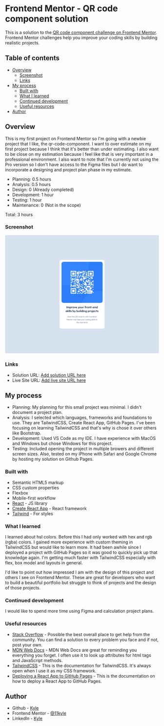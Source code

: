 # Frontend Mentor - QR code component solution

This is a solution to the [QR code component challenge on Frontend Mentor](https://www.frontendmentor.io/challenges/qr-code-component-iux_sIO_H). Frontend Mentor challenges help you improve your coding skills by building realistic projects. 

## Table of contents

- [Overview](#overview)
  - [Screenshot](#screenshot)
  - [Links](#links)
- [My process](#my-process)
  - [Built with](#built-with)
  - [What I learned](#what-i-learned)
  - [Continued development](#continued-development)
  - [Useful resources](#useful-resources)
- [Author](#author)

## Overview
This is my first project on Frontend Mentor so I'm going with a newbie project that I like, the qr-code-component. I want to over estimate on my first project because I think that it's better than under estimating. I also want to be close on my estimation because I feel like that is very important in a professional environment. I also want to note that I'm currently not using the Pro version so I don't have access to the Figma files but I do want to incorporate a designing and project plan phase in my estimate.

- Planning: 0.5 hours
- Analysis: 0.5 hours
- Design: 0 (Already completed)
- Development: 1 hour
- Testing: 1 hour
- Maintenance: 0 (Not in the scope)

Total: 3 hours

### Screenshot

![](./qr-code-component-main-solution.png)

### Links

- Solution URL: [Add solution URL here](https://github.com/11kyle/qr-code-component-main)
- Live Site URL: [Add live site URL here](https://11kyle.github.io/qr-code-component-main/)

## My process

- Planning: My planning for this small project was minimal. I didn't document a project plan.
- Analysis: I selected which languages, frameworks and foundations to use. They are TailwindCSS, Create React App, GitHub Pages. I've been focusing on learning TailwindCSS and that's why is chose it over others like Bootstrap.
- Development: Used VS Code as my IDE. I have experience with MacOS and Windows but chose Windows for this project.
- Testing: Included opening the project in multiple browers and different screen sizes. Also, tested on my iPhone with Safari and Google Chrome by hosting my solution on Github Pages.

### Built with

- Semantic HTML5 markup
- CSS custom properties
- Flexbox
- Mobile-first workflow
- [React](https://reactjs.org/) - JS library
- [Create React App](https://create-react-app.dev/) - React framework
- [Tailwind](https://tailwindcss.com/) - For styles

### What I learned

I learned about hsl colors. Before this I had only worked with hex and rgb (rgba) colors. I gained more experience with custom theming in TailwindCSS but would like to learn more. It had been awhile since I deployed a project with GitHub Pages so it was good to quickly pick up that knowledge again. I'm getting much faster with TailwindCSS especially with flex, box model and layouts in general.

I'd like to point out how impressed I am with the design of this project and others I see on Frontend Mentor. These are great for developers who want to build a beautiful portfolio but struggle to think of projects and the design of those projects.

### Continued development

I would like to spend more time using Figma and calculation project plans. 

### Useful resources

- [Stack Overflow](https://stackoverflow.com/) - Possible the best overall place to get help from the community. You can find a solution to every problem you face and if not, post your own.
- [MDN Web Docs](https://developer.mozilla.org/en-US/) - MDN Web Docs are great for reminding you everything you forget. I often use it to look up attributes for html tags and JavaScript methods.
- [TailwindCSS](https://tailwindcss.com/) - This is the documentation for TailwindCSS. It's always open when I use it as my CSS framework.
- [Deploying a React App to GitHub Pages](https://github.com/gitname/react-gh-pages) - This is the documentation on how to deploy a React App to GitHub Pages.

## Author

- Github - [Kyle](https://github.com/11kyle)
- Frontend Mentor - [@11kyle](https://www.frontendmentor.io/profile/11kyle)
- LinkedIn - [Kyle](https://www.linkedin.com/in/kylejohnsondeveloper/)